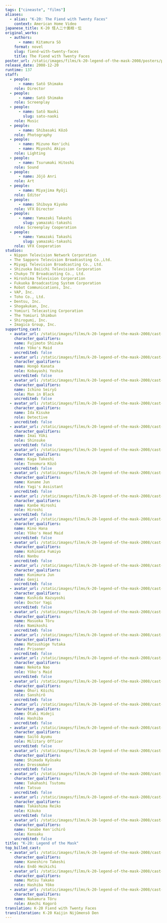 ```yaml
---
tags: ["cineaste", "films"]
aliases:
  - alias: "K-20: The Fiend with Twenty Faces"
    context: American Home Video
japanese_title: K-20 怪人二十面相・伝
original_works:
  - authors:
      - name: Kitamura Sô
    format: novel
    slug: fiend-with-twenty-faces
    title: The Fiend with Twenty Faces
poster_url: /static/images/films/k-20-legend-of-the-mask-2008/posters/poster.webp
release_date: 2008-12-20
runtime: 137
staff:
  - people:
      - name: Satô Shimako
    role: Director
  - people:
      - name: Satô Shimako
    role: Screenplay
  - people:
      - name: Satô Naoki
        slug: sato-naoki
    role: Music
  - people:
      - name: Shibasaki Kôzô
    role: Photography
  - people:
      - name: Mizuno Ken'ichi
      - name: Miyoshi Akiyo
    role: Lighting
  - people:
      - name: Tsurumaki Hitoshi
    role: Sound
  - people:
      - name: Jôjô Anri
    role: Art
  - people:
      - name: Miyajima Ryûji
    role: Editor
  - people:
      - name: Shibuya Kiyoko
    role: VFX Director
  - people:
      - name: Yamazaki Takashi
        slug: yamazaki-takashi
    role: Screenplay Cooperation
  - people:
      - name: Yamazaki Takashi
        slug: yamazaki-takashi
    role: VFX Cooperation
studios:
  - Nippon Television Network Corporation
  - The Sapporo Television Broadcasting Co.,Ltd.
  - Miyagi Television Broadcasting Co., Ltd.
  - Shizuoka Daiichi Television Corporation
  - Chukyo TV Broadcasting Co., Ltd.
  - Hiroshima Television Corporation
  - Fukuoka Broadcasting System Corporation
  - Robot Communications, Inc.
  - VAP, Inc.
  - Toho Co., Ltd.
  - Dentsu, Inc.
  - Shogakukan, Inc.
  - Yomiuri Telecasting Corporation
  - The Yomiuri Shimbun
  - Shirogumi, Inc.
  - Imagica Group, Inc.
supporting_cast:
  - avatar_url: /static/images/films/k-20-legend-of-the-mask-2008/cast-avatars/shizuka-fujimoto-0.webp
    character_qualifiers:
    name: Fujimoto Shizuka
    role: Yôko's Maid
    uncredited: false
  - avatar_url: /static/images/films/k-20-legend-of-the-mask-2008/cast-avatars/kanata-hongo-0.webp
    character_qualifiers:
    name: Hongô Kanata
    role: Kobayashi Yoshio
    uncredited: false
  - avatar_url: /static/images/films/k-20-legend-of-the-mask-2008/cast-avatars/seiryu-ichino-0.webp
    character_qualifiers:
    name: Ichino Seiryû
    role: Man in Black
    uncredited: false
  - avatar_url: /static/images/films/k-20-legend-of-the-mask-2008/cast-avatars/kisuke-iida-0.webp
    character_qualifiers:
    name: Îda Kisuke
    role: Detective
    uncredited: false
  - avatar_url: /static/images/films/k-20-legend-of-the-mask-2008/cast-avatars/yuki-imai-0.webp
    character_qualifiers:
    name: Imai Yûki
    role: Shinsuke
    uncredited: false
  - avatar_url: /static/images/films/k-20-legend-of-the-mask-2008/cast-avatars/takeshi-kaga-0.webp
    character_qualifiers:
    name: Kaga Takeshi
    role: Tonomura Kôzô
    uncredited: false
  - avatar_url: /static/images/films/k-20-legend-of-the-mask-2008/cast-avatars/jun-kaname-0.webp
    character_qualifiers:
    name: Kaname Jun
    role: Yagi's Assistant
    uncredited: false
  - avatar_url: /static/images/films/k-20-legend-of-the-mask-2008/cast-avatars/hiroshi-kanbe-0.webp
    character_qualifiers:
    name: Kanbe Hiroshi
    role: Hiroshi
    uncredited: false
  - avatar_url: /static/images/films/k-20-legend-of-the-mask-2008/cast-avatars/hana-kino-0.webp
    character_qualifiers:
    name: Kino Hana
    role: Yôko's Head Maid
    uncredited: false
  - avatar_url: /static/images/films/k-20-legend-of-the-mask-2008/cast-avatars/fumiyo-kohinata-0.webp
    character_qualifiers:
    name: Kohinata Fumiyo
    role: Nanbu
    uncredited: false
  - avatar_url: /static/images/films/k-20-legend-of-the-mask-2008/cast-avatars/jun-kunimura-0.webp
    character_qualifiers:
    name: Kunimura Jun
    role: Genji
    uncredited: false
  - avatar_url: /static/images/films/k-20-legend-of-the-mask-2008/cast-avatars/kazuyoshi-kushida-0.webp
    character_qualifiers:
    name: Kushida Kazuyoshi
    role: Doctor Yagi
    uncredited: false
  - avatar_url: /static/images/films/k-20-legend-of-the-mask-2008/cast-avatars/toru-masuoka-0.webp
    character_qualifiers:
    name: Masuoka Tôru
    role: Namikoshi
    uncredited: false
  - avatar_url: /static/images/films/k-20-legend-of-the-mask-2008/cast-avatars/yutaka-matsushige-0.webp
    character_qualifiers:
    name: Matsushige Yutaka
    role: Prisoner
    uncredited: false
  - avatar_url: /static/images/films/k-20-legend-of-the-mask-2008/cast-avatars/nao-nekota-0.webp
    character_qualifiers:
    name: Nekota Nao
    role: Yôko's Maid
    uncredited: false
  - avatar_url: /static/images/films/k-20-legend-of-the-mask-2008/cast-avatars/koichi-ohori-0.webp
    character_qualifiers:
    name: Ôhori Kôichi
    role: Sanshirô
    uncredited: false
  - avatar_url: /static/images/films/k-20-legend-of-the-mask-2008/cast-avatars/hideji-otaki-0.webp
    character_qualifiers:
    name: Ôtaki Hideji
    role: Hashiba
    uncredited: false
  - avatar_url: /static/images/films/k-20-legend-of-the-mask-2008/cast-avatars/ayumu-saito-0.webp
    character_qualifiers:
    name: Saitô Ayumu
    role: Military Officer
    uncredited: false
  - avatar_url: /static/images/films/k-20-legend-of-the-mask-2008/cast-avatars/kyusaku-shimada-0.webp
    character_qualifiers:
    name: Shimada Kyûsaku
    role: Dressmaker
    uncredited: false
  - avatar_url: /static/images/films/k-20-legend-of-the-mask-2008/cast-avatars/tsutomu-takahashi-0.webp
    character_qualifiers:
    name: Takahashi Tsutomu
    role: Tatsuo
    uncredited: false
  - avatar_url: /static/images/films/k-20-legend-of-the-mask-2008/cast-avatars/reiko-takashima-0.webp
    character_qualifiers:
    name: Takashima Reiko
    role: Kikuko
    uncredited: false
  - avatar_url: /static/images/films/k-20-legend-of-the-mask-2008/cast-avatars/kenichiro-tanabe-0.webp
    character_qualifiers:
    name: Tanabe Ken'ichirô
    role: Kensaku
    uncredited: false
title: "K-20: Legend of the Mask"
top_billed_cast:
  - avatar_url: /static/images/films/k-20-legend-of-the-mask-2008/cast-avatars/takeshi-kaneshiro-0.webp
    character_qualifiers:
    name: Kaneshiro Takeshi
    role: Endô Heikichi
  - avatar_url: /static/images/films/k-20-legend-of-the-mask-2008/cast-avatars/takako-matsu-0.webp
    character_qualifiers:
    name: Matsu Takako
    role: Hashiba Yôko
  - avatar_url: /static/images/films/k-20-legend-of-the-mask-2008/cast-avatars/toru-nakamura-0.webp
    character_qualifiers:
    name: Nakamura Tôru
    role: Akechi Kogorô
translation: K-20 Fiend with Twenty Faces
transliteration: K-20 Kaijin Nijûmensô Den
---
```

